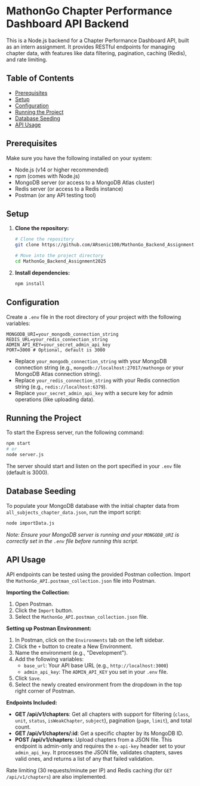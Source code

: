 # MathonGo Chapter Performance Dashboard API Backend

This is a Node.js backend for a Chapter Performance Dashboard API, built as an intern assignment. It provides RESTful endpoints for managing chapter data, with features like data filtering, pagination, caching (Redis), and rate limiting.

## Table of Contents

- [Prerequisites](#prerequisites)
- [Setup](#setup)
- [Configuration](#configuration)
- [Running the Project](#running-the-project)
- [Database Seeding](#database-seeding)
- [API Usage](#api-usage)

## Prerequisites

Make sure you have the following installed on your system:

- Node.js (v14 or higher recommended)
- npm (comes with Node.js)
- MongoDB server (or access to a MongoDB Atlas cluster)
- Redis server (or access to a Redis instance)
- Postman (or any API testing tool)

## Setup

1.  **Clone the repository:**

    ```bash
    # Clone the repository
    git clone https://github.com/ARsenic100/MathonGo_Backend_Assignment2025.git
    
    # Move into the project directory
    cd MathonGo_Backend_Assignment2025

    ```

2.  **Install dependencies:**

    ```bash
    npm install
    ```

## Configuration

Create a `.env` file in the root directory of your project with the following variables:

```env
MONGODB_URI=your_mongodb_connection_string
REDIS_URL=your_redis_connection_string
ADMIN_API_KEY=your_secret_admin_api_key
PORT=3000 # Optional, default is 3000
```

-   Replace `your_mongodb_connection_string` with your MongoDB connection string (e.g., `mongodb://localhost:27017/mathongo` or your MongoDB Atlas connection string).
-   Replace `your_redis_connection_string` with your Redis connection string (e.g., `redis://localhost:6379`).
-   Replace `your_secret_admin_api_key` with a secure key for admin operations (like uploading data).

## Running the Project

To start the Express server, run the following command:

```bash
npm start
# or
node server.js
```

The server should start and listen on the port specified in your `.env` file (default is 3000).

## Database Seeding

To populate your MongoDB database with the initial chapter data from `all_subjects_chapter_data.json`, run the import script:

```bash
node importData.js
```

*Note: Ensure your MongoDB server is running and your `MONGODB_URI` is correctly set in the `.env` file before running this script.*

## API Usage

API endpoints can be tested using the provided Postman collection. Import the `MathonGo_API.postman_collection.json` file into Postman.

**Importing the Collection:**

1.  Open Postman.
2.  Click the `Import` button.
3.  Select the `MathonGo_API.postman_collection.json` file.

**Setting up Postman Environment:**

1.  In Postman, click on the `Environments` tab on the left sidebar.
2.  Click the `+` button to create a New Environment.
3.  Name the environment (e.g., "Development").
4.  Add the following variables:
    -   `base_url`: Your API base URL (e.g., `http://localhost:3000`)
    -   `admin_api_key`: The `ADMIN_API_KEY` you set in your `.env` file.
5.  Click `Save`.
6.  Select the newly created environment from the dropdown in the top right corner of Postman.

**Endpoints Included:**

-   **GET /api/v1/chapters**: Get all chapters with support for filtering (`class`, `unit`, `status`, `isWeakChapter`, `subject`), pagination (`page`, `limit`), and total count.
-   **GET /api/v1/chapters/:id**: Get a specific chapter by its MongoDB ID.
-   **POST /api/v1/chapters**: Upload chapters from a JSON file. This endpoint is admin-only and requires the `x-api-key` header set to your `admin_api_key`. It processes the JSON file, validates chapters, saves valid ones, and returns a list of any that failed validation.

Rate limiting (30 requests/minute per IP) and Redis caching (for `GET /api/v1/chapters`) are also implemented.
